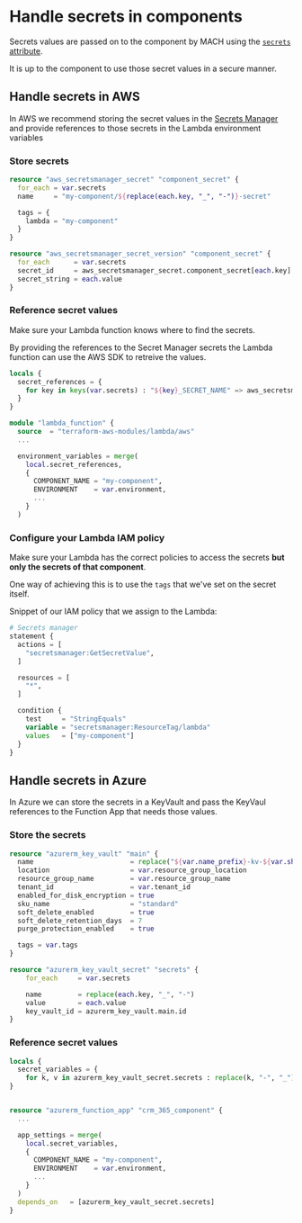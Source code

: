 # Handle secrets in components

Secrets values are passed on to the component by MACH using the [`secrets` attribute](../../reference/syntax/sites.md#component-configurations).

It is up to the component to use those secret values in a secure manner.

## Handle secrets in AWS

In AWS we recommend storing the secret values in the [Secrets Manager](https://aws.amazon.com/secrets-manager/) and provide references to those secrets in the Lambda environment variables

### Store secrets

```terraform
resource "aws_secretsmanager_secret" "component_secret" {
  for_each = var.secrets
  name     = "my-component/${replace(each.key, "_", "-")}-secret"

  tags = {
    lambda = "my-component"
  }
}

resource "aws_secretsmanager_secret_version" "component_secret" {
  for_each      = var.secrets
  secret_id     = aws_secretsmanager_secret.component_secret[each.key].id
  secret_string = each.value
}
```

### Reference secret values

Make sure your Lambda function knows where to find the secrets.

By providing the references to the Secret Manager secrets the Lambda function can use the AWS SDK to retreive the values.

```terraform
locals {
  secret_references = {
    for key in keys(var.secrets) : "${key}_SECRET_NAME" => aws_secretsmanager_secret.component_secret[key].name
  }
}

module "lambda_function" {
  source  = "terraform-aws-modules/lambda/aws"
  ...

  environment_variables = merge(
    local.secret_references,
    {
      COMPONENT_NAME = "my-component",
      ENVIRONMENT    = var.environment,
      ...
    }
  ) 
```

### Configure your Lambda IAM policy

Make sure your Lambda has the correct policies to access the secrets **but only the secrets of that component**.

One way of achieving this is to use the `tags` that we've set on the secret itself.

Snippet of our IAM policy that we assign to the Lambda:
```terraform
# Secrets manager
statement {
  actions = [
    "secretsmanager:GetSecretValue",
  ]

  resources = [
    "*",
  ]

  condition {
    test     = "StringEquals"
    variable = "secretsmanager:ResourceTag/lambda"
    values   = ["my-component"]
  }
}
```

## Handle secrets in Azure

In Azure we can store the secrets in a KeyVault and pass the KeyVaul references to the Function App that needs those values.

### Store the secrets

```terraform
resource "azurerm_key_vault" "main" {
  name                        = replace("${var.name_prefix}-kv-${var.short_name}", "-", "")
  location                    = var.resource_group_location
  resource_group_name         = var.resource_group_name
  tenant_id                   = var.tenant_id
  enabled_for_disk_encryption = true
  sku_name                    = "standard"
  soft_delete_enabled         = true
  soft_delete_retention_days  = 7
  purge_protection_enabled    = true

  tags = var.tags
}

resource "azurerm_key_vault_secret" "secrets" {
    for_each     = var.secrets

    name         = replace(each.key, "_", "-")
    value        = each.value
    key_vault_id = azurerm_key_vault.main.id
}
```

### Reference secret values

```terraform
locals {
  secret_variables = {
    for k, v in azurerm_key_vault_secret.secrets : replace(k, "-", "_") => "@Microsoft.KeyVault(SecretUri=${azurerm_key_vault.main.vault_uri}secrets/${v.name}/)" }
}


resource "azurerm_function_app" "crm_365_component" {
  ...

  app_settings = merge(
    local.secret_variables,
    {
      COMPONENT_NAME = "my-component",
      ENVIRONMENT    = var.environment,
      ...
    }
  )
  depends_on   = [azurerm_key_vault_secret.secrets]
}
```